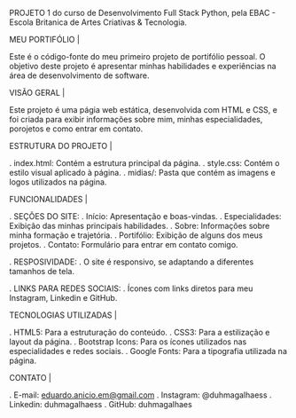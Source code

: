 PROJETO 1 do curso de Desenvolvimento Full Stack Python, pela EBAC - Escola Britanica de Artes Criativas & Tecnologia.

MEU PORTIFÓLIO |

Este é o código-fonte do meu primeiro projeto de portifólio pessoal. O objetivo deste projeto é apresentar minhas habilidades e experiências na área de desenvolvimento de software.

VISÃO GERAL |

Este projeto é uma págia web estática, desenvolvida com HTML e CSS, e foi criada para exibir informações sobre mim, minhas especialidades, porojetos e como entrar em contato.

ESTRUTURA DO PROJETO |

. index.html: Contém a estrutura principal da página.
. style.css: Contém o estilo visual aplicado à página.
. midias/: Pasta que contém as imagens e logos utilizados na página.

FUNCIONALIDADES |

. SEÇÕES DO SITE:
  . Início: Apresentação e boas-vindas.
  . Especialidades: Exibição das minhas principais habilidades.
  . Sobre: Informações sobre minha formação e trajetória.
  . Portifólio: Exibição de alguns dos meus projetos.
  . Contato: Formulário para entrar em contato comigo.

. RESPOSIVIDADE: 
  . O site é responsivo, se adaptando a diferentes tamanhos de tela.

. LINKS PARA REDES SOCIAIS:
  . Ícones com links diretos para meu Instagram, Linkedin e GitHub.

TECNOLOGIAS UTILIZADAS |

 . HTML5: Para a estruturação do conteúdo.
 . CSS3: Para a estilização e layout da página.
 . Bootstrap Icons: Para os ícones utilizados nas especialidades e redes sociais.
 . Google Fonts: Para a tipografia utilizada na página.

 CONTATO |

   . E-mail: eduardo.anicio.em@gmail.com
   . Instagram: @duhmagalhaess
   . Linkedin: duhmagalhaess
   . GitHub: duhmagalhaes
 

    
